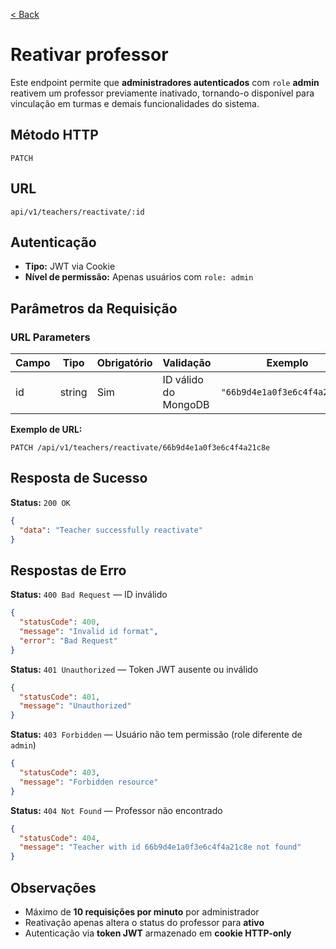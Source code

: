 [< Back](../)

# Reativar professor
Este endpoint permite que **administradores autenticados** com `role` **admin** reativem um professor previamente inativado, tornando-o disponível para vinculação em turmas e demais funcionalidades do sistema.

## Método HTTP
`PATCH`

## URL
`api/v1/teachers/reactivate/:id`

## Autenticação
- **Tipo:** JWT via Cookie
- **Nível de permissão:** Apenas usuários com `role: admin`

## Parâmetros da Requisição
### URL Parameters

| Campo | Tipo   | Obrigatório | Validação            | Exemplo                      |
| ----- | ------ | ----------- | -------------------- | ---------------------------- |
| id    | string | Sim         | ID válido do MongoDB | `"66b9d4e1a0f3e6c4f4a21c8e"` |

**Exemplo de URL:**
```
PATCH /api/v1/teachers/reactivate/66b9d4e1a0f3e6c4f4a21c8e
```

## Resposta de Sucesso
**Status:** `200 OK`

```json
{
  "data": "Teacher successfully reactivate"
}
```

## Respostas de Erro
**Status:** `400 Bad Request` — ID inválido
```json
{
  "statusCode": 400,
  "message": "Invalid id format",
  "error": "Bad Request"
}
```

**Status:** `401 Unauthorized` — Token JWT ausente ou inválido
```json
{
  "statusCode": 401,
  "message": "Unauthorized"
}
```

**Status:** `403 Forbidden` — Usuário não tem permissão (role diferente de `admin`)
```json
{
  "statusCode": 403,
  "message": "Forbidden resource"
}
```

**Status:** `404 Not Found` — Professor não encontrado
```json
{
  "statusCode": 404,
  "message": "Teacher with id 66b9d4e1a0f3e6c4f4a21c8e not found"
}
```

## Observações
- Máximo de **10 requisições por minuto** por administrador
- Reativação apenas altera o status do professor para **ativo**
- Autenticação via **token JWT** armazenado em **cookie HTTP-only**
